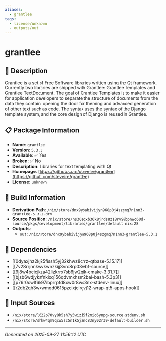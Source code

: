 ```yaml
---
aliases:
  - grantlee
tags:
  - license/unknown
  - outputs/out
---
```


# grantlee

## 📝 Description

Grantlee is a set of Free Software libraries written using the Qt framework. Currently two libraries are shipped with Grantlee: Grantlee Templates and Grantlee TextDocument.
The goal of Grantlee Templates is to make it easier for application developers to separate the structure of documents from the data they contain, opening the door for theming and advanced generation of other text such as code.
The syntax uses the syntax of the Django template system, and the core design of Django is reused in Grantlee.


## 📋 Package Information

- **Name**: `grantlee`
- **Version**: `5.3.1`
- **Available**: ✅ Yes
- **Broken**: ✅ No
- **Description**: Libraries for text templating with Qt
- **Homepage**: [https://github.com/steveire/grantlee](https://github.com/steveire/grantlee)
- **License**: `unknown`

## 🔧 Build Information

- **Derivation Path**: `/nix/store/dnx9ybabivijyn968p0j4szgmq7n1nn3-grantlee-5.3.1.drv`
- **Source Position**: `/nix/store/ns30sqxb36k8jrds8z18rv96bpnwc60d-source/pkgs/development/libraries/grantlee/default.nix:28`
- **Outputs**:
  - `out`:  `/nix/store/dnx9ybabivijyn968p0j4szgmq7n1nn3-grantlee-5.3.1`

## 🔗 Dependencies

- [[0dyaxjhz2kj25fissh5yj32khwz8crrz-qtbase-5.15.17]]
- [[7v28rrjnnkwvkwnzkijj3vrc8rp03wbf-source]]
- [[9j8w4bcicjkza42lizkrrx7sb6jw2qik-cmake-3.31.7]]
- [[bjsb6wdjykafnkixq156qdvmxhsm2bai-bash-5.3p3]]
- [[p76r0cwlf6k97ibprrpfd8xw0r8wc3nx-stdenv-linux]]
- [[r2db2qh3wxwmqd0615pzcixjcirgvj12-wrap-qt5-apps-hook]]

## 📁 Input Sources

- `/nix/store/l622p70vy8k5sh7y5wizi5f2mic6ynpg-source-stdenv.sh`
- `/nix/store/shkw4qm9qcw5sc5n1k5jznc83ny02r39-default-builder.sh`

---
*Generated on 2025-09-27 11:56:12 UTC*
